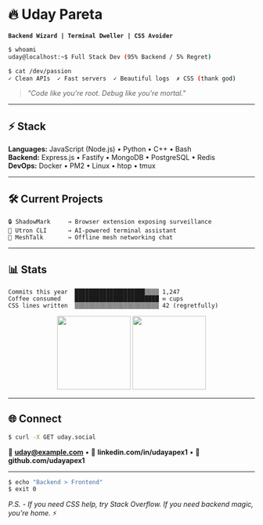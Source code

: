 # 🔥 Uday Pareta
**`Backend Wizard | Terminal Dweller | CSS Avoider`**

```bash
$ whoami
uday@localhost:~$ Full Stack Dev (95% Backend / 5% Regret)

$ cat /dev/passion
✓ Clean APIs  ✓ Fast servers  ✓ Beautiful logs  ✗ CSS (thank god)
```

> *"Code like you're root. Debug like you're mortal."*

---

## ⚡ **Stack**

**Languages:** JavaScript (Node.js) • Python • C++ • Bash  
**Backend:** Express.js • Fastify • MongoDB • PostgreSQL • Redis  
**DevOps:** Docker • PM2 • Linux • htop • tmux  

---

## 🛠️ **Current Projects**

```log
🔒 ShadowMark     → Browser extension exposing surveillance
🧠 Utron CLI      → AI-powered terminal assistant  
📡 MeshTalk       → Offline mesh networking chat
```

---

## 📊 **Stats**

```
Commits this year  ████████████████████▒▒▒▒ 1,247
Coffee consumed    ████████████████████████ ∞ cups  
CSS lines written  ▒▒▒▒▒▒▒▒▒▒▒▒▒▒▒▒▒▒▒▒▒▒▒▒ 42 (regretfully)
```

<p align="center">
  <img src="https://github-readme-stats.vercel.app/api?username=udayapex1&show_icons=true&theme=dark&hide_border=true&bg_color=0D1117" height="150"/>
  <img src="https://github-readme-streak-stats.herokuapp.com/?user=udayapex1&theme=dark&hide_border=true&background=0D1117" height="150"/>
</p>

---

## 🌐 **Connect**

```bash
$ curl -X GET uday.social
```
📧 **uday@example.com** • 🔗 **linkedin.com/in/udayapex1** • 🐙 **github.com/udayapex1**

---

```bash
$ echo "Backend > Frontend"  
$ exit 0
```

*P.S. - If you need CSS help, try Stack Overflow. If you need backend magic, you're home.* ⚡
